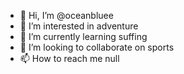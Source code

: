 - 👋 Hi, I’m @oceanbluee
- 👀 I’m interested in adventure
- 🌱 I’m currently learning suffing
- 💞️ I’m looking to collaborate on sports
- 📫 How to reach me null

<!---
oceanbluee/oceanbluee is a ✨ special ✨ repository because its `README.md` (this file) appears on your GitHub profile.
You can click the Preview link to take a look at your changes.
--->
